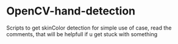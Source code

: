 # OpenCV-hand-detection
Scripts to get skinColor detection for simple use of case, read the comments, that will be helpfull if u get stuck with something
